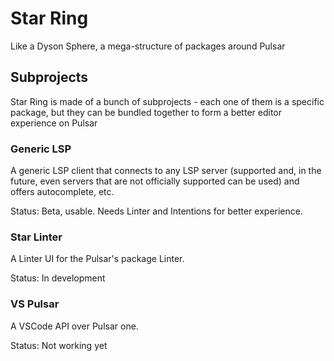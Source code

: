 # Star Ring

Like a Dyson Sphere, a mega-structure of packages around Pulsar

## Subprojects

Star Ring is made of a bunch of subprojects - each one of them is a specific package, but
they can be bundled together to form a better editor experience on Pulsar

### Generic LSP

A generic LSP client that connects to any LSP server (supported and, in the future, even
servers that are not officially supported can be used) and offers autocomplete, etc.

Status: Beta, usable. Needs Linter and Intentions for better experience.

### Star Linter

A Linter UI for the Pulsar's package Linter.

Status: In development

### VS Pulsar

A VSCode API over Pulsar one.

Status: Not working yet
